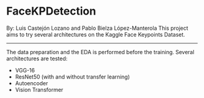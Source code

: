 # FaceKPDetection
By: Luis Castejón Lozano and Pablo Bielza López-Manterola
This project aims to try several architectures on the Kaggle Face Keypoints Dataset.

**************************
The data preparation and the EDA is performed before the training.
Several architectures are tested:
- VGG-16
- ResNet50 (with and without transfer learning)
- Autoencoder
- Vision Transformer
